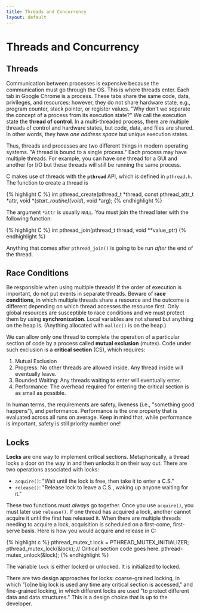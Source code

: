 ```yaml
---
title: Threads and Concurrency
layout: default
---
```


# Threads and Concurrency

## Threads

Communication between processes is expensive because the communication must go through the OS. This is where threads enter. Each tab in Google Chrome is a process. These tabs share the same code, data, privileges, and resources; however, they do not share hardware state, e.g., program counter, stack pointer, or register values. "Why don't we separate the concept of a process from its execution state?" We call the execution state the **thread of control**. In a multi-threaded process, there are multiple threads of control and hardware states, but code, data, and files are shared. In other words, they have *one address space* but unique execution states.

Thus, threads and processes are two different things in modern operating systems. "A thread is bound to a single process." Each process may have multiple threads. For example, you can have one thread for a GUI and another for I/O but these threads will still be running the same process.

C makes use of threads with the **`pthread`** API, which is defined in `pthread.h`. The function to create a thread is

{% highlight C %}
int pthread_create(pthread_t *thread, const pthread_attr_t *attr, void *(*start_routine)(void*), void *arg);
{% endhighlight %}

The argument `*attr` is usually `NULL`. You must join the thread later with the following function:

{% highlight C %}
int pthread_join(pthread_t thread, void **value_ptr)
{% endhighlight %}

Anything that comes after `pthread_join()` is going to be run *after* the end of the thread.

## Race Conditions

Be responsible when using multiple threads! If the order of execution is important, do not put events in separate threads. Beware of **race conditions**, in which multiple threads share a resource and the outcome is different depending on which thread accesses the resource first. Only global resources are susceptible to race conditions and we must protect them by using **synchronization**. Local variables are not shared but anything on the heap is. (Anything allocated with `malloc()` is on the heap.)

We can allow only one thread to complete the operation of a particular section of code by a process called **mutual exclusion** (mutex). Code under such exclusion is a **critical section** (CS), which requires:

1. Mutual Exclusion
2. Progress: No other threads are allowed inside. Any thread inside will eventually leave.
3. Bounded Waiting: Any threads waiting to enter will eventually enter.
4. Performance: The overhead required for entering the critical section is as small as possible.

In human terms, the requirements are safety, liveness (i.e., "something good happens"), and performance. Performance is the one property that is evaluated across all runs on average. Keep in mind that, while performance is important, safety is still priority number one!

## Locks

**Locks** are one way to implement critical sections. Metaphorically, a thread locks a door on the way in and then unlocks it on their way out. There are two operations associated with locks:

- `acquire()`: "Wait until the lock is free, then take it to enter a C.S."
- `release()`: "Release lock to leave a C.S., waking up anyone waiting for it."

These two functions must *always* go together. Once you use `acquire()`, you must later use `release()`. If one thread has acquired a lock, another cannot acquire it until the first has released it. When there are multiple threads needing to acquire a lock, acquisition is scheduled on a first-come, first-serve basis. Here is how you would acquire and release in C:

{% highlight c %}
pthread_mutex_t lock = PTHREAD_MUTEX_INITIALIZER;
pthread_mutex_lock(&lock);
// Critical section code goes here.
pthread-mutex_unlock(&lock);
{% endhighlight %}

The variable `lock` is either locked or unlocked. It is initialized to locked.

There are two design approaches for locks: coarse-grained locking, in which "[o]ne big lock is used any time any critical section is accessed," and fine-grained locking, in which different locks are used "to protect different data and data structures." This is a design choice that is up to the developer.
